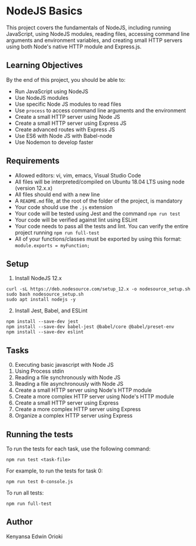 # NodeJS Basics

This project covers the fundamentals of NodeJS, including running JavaScript, using NodeJS modules, reading files, accessing command line arguments and environment variables, and creating small HTTP servers using both Node's native HTTP module and Express.js.

## Learning Objectives

By the end of this project, you should be able to:

- Run JavaScript using NodeJS
- Use NodeJS modules
- Use specific Node JS modules to read files
- Use `process` to access command line arguments and the environment
- Create a small HTTP server using Node JS
- Create a small HTTP server using Express JS
- Create advanced routes with Express JS
- Use ES6 with Node JS with Babel-node
- Use Nodemon to develop faster

## Requirements

- Allowed editors: vi, vim, emacs, Visual Studio Code
- All files will be interpreted/compiled on Ubuntu 18.04 LTS using node (version 12.x.x)
- All files should end with a new line
- A `README.md` file, at the root of the folder of the project, is mandatory
- Your code should use the `.js` extension
- Your code will be tested using Jest and the command `npm run test`
- Your code will be verified against lint using ESLint
- Your code needs to pass all the tests and lint. You can verify the entire project running `npm run full-test`
- All of your functions/classes must be exported by using this format: `module.exports = myFunction;`

## Setup

1. Install NodeJS 12.x

```
curl -sL https://deb.nodesource.com/setup_12.x -o nodesource_setup.sh
sudo bash nodesource_setup.sh
sudo apt install nodejs -y
```

2. Install Jest, Babel, and ESLint

```
npm install --save-dev jest
npm install --save-dev babel-jest @babel/core @babel/preset-env
npm install --save-dev eslint
```

## Tasks

0. Executing basic javascript with Node JS
1. Using Process stdin
2. Reading a file synchronously with Node JS
3. Reading a file asynchronously with Node JS
4. Create a small HTTP server using Node's HTTP module
5. Create a more complex HTTP server using Node's HTTP module
6. Create a small HTTP server using Express
7. Create a more complex HTTP server using Express
8. Organize a complex HTTP server using Express

## Running the tests

To run the tests for each task, use the following command:

```
npm run test <task-file>
```

For example, to run the tests for task 0:

```
npm run test 0-console.js
```

To run all tests:

```
npm run full-test
```

## Author

Kenyansa Edwin Orioki

